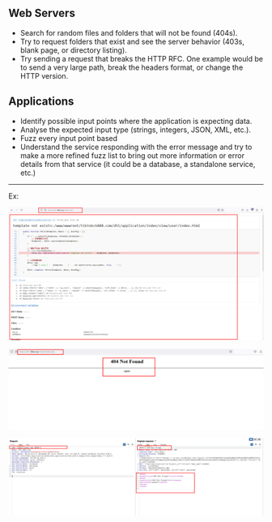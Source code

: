 ## Web Servers
+ Search for random files and folders that will not be found (404s).
+ Try to request folders that exist and see the server behavior (403s, blank page, or directory listing).
+ Try sending a request that breaks the HTTP RFC. One example would be to send a very large path, break the headers format, or change the HTTP version.


## Applications
+ Identify possible input points where the application is expecting data.
+ Analyse the expected input type (strings, integers, JSON, XML, etc.).
+ Fuzz every input point based
+ Understand the service responding with the error message and try to make a more refined fuzz list to bring out more information or error details from that service (it could be a database, a standalone service, etc.)

-----------------------------
Ex: 

![error](./img/error.png)

![erorr2](./img/error2.png)

![error3](./img/erorr3.png)